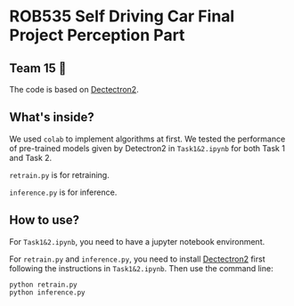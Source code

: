 # ROB535 Self Driving Car Final Project Perception Part
## Team 15 🚗

The code is based on [Dectectron2](https://github.com/facebookresearch/detectron2).

## What's inside?
We used `colab` to implement algorithms at first. We tested the performance of pre-trained models given by Detectron2 in `Task1&2.ipynb` for both Task 1 and Task 2.

`retrain.py` is for retraining.

`inference.py` is for inference.

## How to use?
For `Task1&2.ipynb`, you need to have a jupyter notebook environment.

For `retrain.py` and `inference.py`, you need to install [Dectectron2](https://github.com/facebookresearch/detectron2) first following the instructions in `Task1&2.ipynb`. Then use the command line:
```
python retrain.py
python inference.py
```